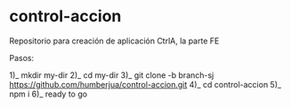 # control-accion
Repositorio para creación de aplicación CtrlA, la parte FE

Pasos:

1)_ mkdir my-dir
2)_ cd my-dir
3)_ git clone -b branch-sj https://github.com/humberjua/control-accion.git
4)_ cd control-accion
5)_ npm i
6)_ ready to go
